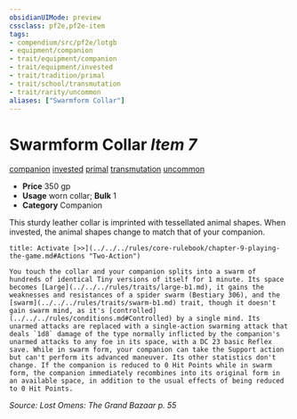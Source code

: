 ```yaml
---
obsidianUIMode: preview
cssclass: pf2e,pf2e-item
tags:
- compendium/src/pf2e/lotgb
- equipment/companion
- trait/equipment/companion
- trait/equipment/invested
- trait/tradition/primal
- trait/school/transmutation
- trait/rarity/uncommon
aliases: ["Swarmform Collar"]
---
```

# Swarmform Collar *Item 7*  
[companion](companion.md)  [invested](invested.md)  [primal](primal.md)  [transmutation](transmutation.md)  [uncommon](uncommon.md)  

- **Price** 350 gp
- **Usage** worn collar; **Bulk** 1
- **Category** Companion

This sturdy leather collar is imprinted with tessellated animal shapes. When invested, the animal shapes change to match that of your companion.

```ad-embed-ability
title: Activate [>>](../../../rules/core-rulebook/chapter-9-playing-the-game.md#Actions "Two-Action")

You touch the collar and your companion splits into a swarm of hundreds of identical Tiny versions of itself for 1 minute. Its space becomes [Large](../../../rules/traits/large-b1.md), it gains the weaknesses and resistances of a spider swarm (Bestiary 306), and the [swarm](../../../rules/traits/swarm-b1.md) trait, though it doesn't gain swarm mind, as it's [controlled](../../../rules/conditions.md#Controlled) by a single mind. Its unarmed attacks are replaced with a single-action swarming attack that deals `1d8` damage of the type normally inflicted by the companion's unarmed attacks to any foe in its space, with a DC 23 basic Reflex save. While in swarm form, your companion can take the Support action but can't perform its advanced maneuver. Its other statistics don't change. If the companion is reduced to 0 Hit Points while in swarm form, the companion immediately recombines into its original form in an available space, in addition to the usual effects of being reduced to 0 Hit Points.
```

*Source: Lost Omens: The Grand Bazaar p. 55*
